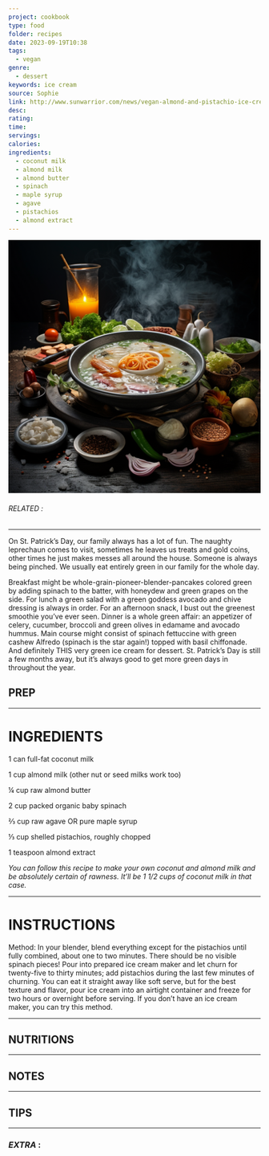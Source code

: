 ```yaml
---
project: cookbook
type: food
folder: recipes
date: 2023-09-19T10:38
tags:
  - vegan
genre:
  - dessert
keywords: ice cream
source: Sophie
link: http://www.sunwarrior.com/news/vegan-almond-and-pistachio-ice-cream-raw-vegan-recipe/
desc: 
rating: 
time: 
servings: 
calories: 
ingredients:
  - coconut milk
  - almond milk
  - almond butter
  - spinach
  - maple syrup
  - agave
  - pistachios
  - almond extract
---
```


![IMAGE](_default.png)

###### *RELATED* : 
---
On St. Patrick’s Day, our family always has a lot of fun. The naughty leprechaun comes to visit, sometimes he leaves us treats and gold coins, other times he just makes messes all around the house. Someone is always being pinched. We usually eat entirely green in our family for the whole day.

Breakfast might be whole-grain-pioneer-blender-pancakes colored green by adding spinach to the batter, with honeydew and green grapes on the side. For lunch a green salad with a green goddess avocado and chive dressing is always in order. For an afternoon snack, I bust out the greenest smoothie you’ve ever seen. Dinner is a whole green affair: an appetizer of celery, cucumber, broccoli and green olives in edamame and avocado hummus. Main course might consist of spinach fettuccine with green cashew Alfredo (spinach is the star again!) topped with basil chiffonade. And definitely THIS very green ice cream for dessert. St. Patrick’s Day is still a few months away, but it’s always good to get more green days in throughout the year.

## PREP



---
# INGREDIENTS

1 can full-fat coconut milk
  
1 cup almond milk (other nut or seed milks work too)
  
¼ cup raw almond butter
  
2 cup packed organic baby spinach
  
⅔ cup raw agave OR pure maple syrup

⅓ cup shelled pistachios, roughly chopped
  
1 teaspoon almond extract
  
*You can follow this recipe to make your own coconut and almond milk and be absolutely certain of rawness. It’ll be 1 1/2 cups of coconut milk in that case.*

---
# INSTRUCTIONS

Method: In your blender, blend everything except for the pistachios until fully combined, about one to two minutes. There should be no visible spinach pieces! Pour into prepared ice cream maker and let churn for twenty-five to thirty minutes; add pistachios during the last few minutes of churning. You can eat it straight away like soft serve, but for the best texture and flavor, pour ice cream into an airtight container and freeze for two hours or overnight before serving. If you don’t have an ice cream maker, you can try this method.

---
## NUTRITIONS



---
## NOTES



---
## TIPS



---
### *EXTRA* :



